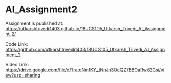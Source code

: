 # AI_Assignment2
Assignment is published at: https://utkarshtrivedi1403.github.io/18UCS105_Utkarsh_Trivedi_AI_Assignment_2/

Code Link:  https://github.com/utkarshtrivedi1403/18UCS105_Utkarsh_Trivedi_AI_Assignment_2

Video Link: https://drive.google.com/file/d/1ratoNmfKY_tNnJn3OeQZ7BBOaRw62Gsi/view?usp=sharing
